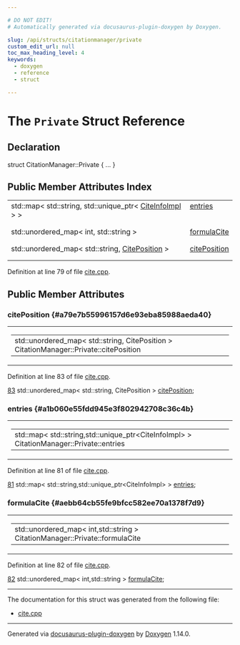 ```yaml
---

# DO NOT EDIT!
# Automatically generated via docusaurus-plugin-doxygen by Doxygen.

slug: /api/structs/citationmanager/private
custom_edit_url: null
toc_max_heading_level: 4
keywords:
  - doxygen
  - reference
  - struct

---
```


<div class="doxyPage">

# The `Private` Struct Reference



## Declaration

<div class="doxyDeclaration">
struct CitationManager::Private { ... }
</div>

## Public Member Attributes Index

<table class="doxyMembersIndex">

<tr class="doxyMemberIndexItem">
<td class="doxyMemberIndexItemType" align="left" valign="top">std::map&lt; std::string, std::unique_ptr&lt; <a href="/web-doxygen/docs/api/classes/citeinfoimpl">CiteInfoImpl</a> &gt; &gt;</td>
<td class="doxyMemberIndexItemName" align="left" valign="top"><a href="#a1b060e55fdd945e3f802942708c36c4b">entries</a></td>
</tr>
<tr class="doxyMemberIndexDescription">
<td class="doxyMemberIndexDescriptionLeft"></td>
<td class="doxyMemberIndexDescriptionRight">
</td>
</tr>
<tr class="doxyMemberIndexSeparator">
<td class="doxyMemberIndexSeparator" colspan="2"></td>
</tr>

<tr class="doxyMemberIndexItem">
<td class="doxyMemberIndexItemType" align="left" valign="top">std::unordered_map&lt; int, std::string &gt;</td>
<td class="doxyMemberIndexItemName" align="left" valign="top"><a href="#aebb64cb55fe9bfcc582ee70a1378f7d9">formulaCite</a></td>
</tr>
<tr class="doxyMemberIndexDescription">
<td class="doxyMemberIndexDescriptionLeft"></td>
<td class="doxyMemberIndexDescriptionRight">
</td>
</tr>
<tr class="doxyMemberIndexSeparator">
<td class="doxyMemberIndexSeparator" colspan="2"></td>
</tr>

<tr class="doxyMemberIndexItem">
<td class="doxyMemberIndexItemType" align="left" valign="top">std::unordered_map&lt; std::string, <a href="/web-doxygen/docs/api/classes/citeposition">CitePosition</a> &gt;</td>
<td class="doxyMemberIndexItemName" align="left" valign="top"><a href="#a79e7b55996157d6e93eba85988aeda40">citePosition</a></td>
</tr>
<tr class="doxyMemberIndexDescription">
<td class="doxyMemberIndexDescriptionLeft"></td>
<td class="doxyMemberIndexDescriptionRight">
</td>
</tr>
<tr class="doxyMemberIndexSeparator">
<td class="doxyMemberIndexSeparator" colspan="2"></td>
</tr>

</table>


<p>Definition at line 79 of file <a href="/web-doxygen/docs/api/files/src/cite-cpp">cite.cpp</a>.</p>


<div class="doxySectionDef">

## Public Member Attributes

### citePosition {#a79e7b55996157d6e93eba85988aeda40}

<div class="doxyMemberItem">
<div class="doxyMemberProto">
<table class="doxyMemberLabels">
<tr class="doxyMemberLabels">
<td class="doxyMemberLabelsLeft">
<table class="doxyMemberName">
<tr>
<td class="doxyMemberName">std::unordered_map&lt; std::string, CitePosition &gt; CitationManager::Private::citePosition</td>
</tr>
</table>
</td>
</tr>
</table>
</div>
<div class="doxyMemberDoc">



<p>Definition at line 83 of file <a href="/web-doxygen/docs/api/files/src/cite-cpp">cite.cpp</a>.</p>


<div class="doxyProgramListing">

<div class="doxyCodeLine"><span class="doxyLineNumber"><a href="#a79e7b55996157d6e93eba85988aeda40">83</a></span><span class="doxyLineContent"><span class="doxyHighlight">  std::unordered_map&lt; std::string, CitePosition &gt; <a href="#a79e7b55996157d6e93eba85988aeda40">citePosition</a>;</span></span></div>

</div>

</div>
</div>

### entries {#a1b060e55fdd945e3f802942708c36c4b}

<div class="doxyMemberItem">
<div class="doxyMemberProto">
<table class="doxyMemberLabels">
<tr class="doxyMemberLabels">
<td class="doxyMemberLabelsLeft">
<table class="doxyMemberName">
<tr>
<td class="doxyMemberName">std::map&lt; std::string,std::unique_ptr&lt;CiteInfoImpl&gt; &gt; CitationManager::Private::entries</td>
</tr>
</table>
</td>
</tr>
</table>
</div>
<div class="doxyMemberDoc">



<p>Definition at line 81 of file <a href="/web-doxygen/docs/api/files/src/cite-cpp">cite.cpp</a>.</p>


<div class="doxyProgramListing">

<div class="doxyCodeLine"><span class="doxyLineNumber"><a href="#a1b060e55fdd945e3f802942708c36c4b">81</a></span><span class="doxyLineContent"><span class="doxyHighlight">  std::map&lt; std::string,std::unique_ptr&lt;CiteInfoImpl&gt; &gt; <a href="#a1b060e55fdd945e3f802942708c36c4b">entries</a>;</span></span></div>

</div>

</div>
</div>

### formulaCite {#aebb64cb55fe9bfcc582ee70a1378f7d9}

<div class="doxyMemberItem">
<div class="doxyMemberProto">
<table class="doxyMemberLabels">
<tr class="doxyMemberLabels">
<td class="doxyMemberLabelsLeft">
<table class="doxyMemberName">
<tr>
<td class="doxyMemberName">std::unordered_map&lt; int,std::string &gt; CitationManager::Private::formulaCite</td>
</tr>
</table>
</td>
</tr>
</table>
</div>
<div class="doxyMemberDoc">



<p>Definition at line 82 of file <a href="/web-doxygen/docs/api/files/src/cite-cpp">cite.cpp</a>.</p>


<div class="doxyProgramListing">

<div class="doxyCodeLine"><span class="doxyLineNumber"><a href="#aebb64cb55fe9bfcc582ee70a1378f7d9">82</a></span><span class="doxyLineContent"><span class="doxyHighlight">  std::unordered_map&lt; int,std::string &gt; <a href="#aebb64cb55fe9bfcc582ee70a1378f7d9">formulaCite</a>;</span></span></div>

</div>

</div>
</div>

</div>

<hr/>

The documentation for this struct was generated from the following file:

<ul>
<li><a href="/web-doxygen/docs/api/files/src/cite-cpp">cite.cpp</a></li>
</ul>

<hr/>

<p class="doxyGeneratedBy">Generated via <a href="https://github.com/xpack/docusaurus-plugin-doxygen">docusaurus-plugin-doxygen</a> by <a href="https://www.doxygen.nl">Doxygen</a> 1.14.0.</p>

</div>
